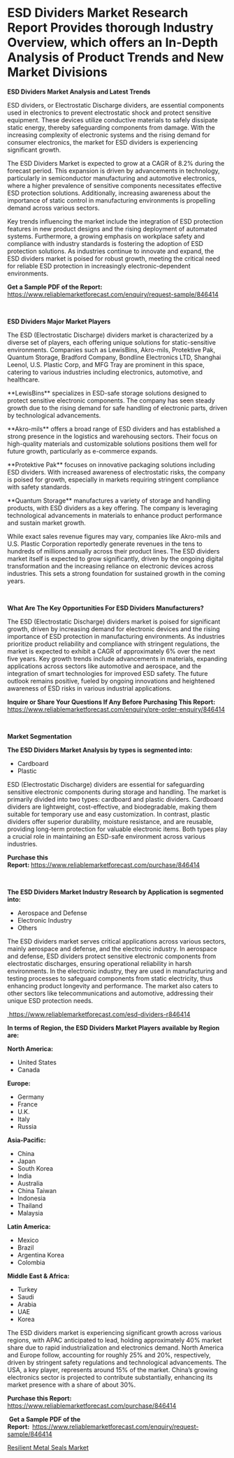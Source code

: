 <p><h1>ESD Dividers Market Research Report Provides thorough Industry Overview, which offers an In-Depth Analysis of Product Trends and New Market Divisions</h1></p><p><strong>ESD Dividers Market Analysis and Latest Trends</strong></p>
<p><p>ESD dividers, or Electrostatic Discharge dividers, are essential components used in electronics to prevent electrostatic shock and protect sensitive equipment. These devices utilize conductive materials to safely dissipate static energy, thereby safeguarding components from damage. With the increasing complexity of electronic systems and the rising demand for consumer electronics, the market for ESD dividers is experiencing significant growth.</p><p>The ESD Dividers Market is expected to grow at a CAGR of 8.2% during the forecast period. This expansion is driven by advancements in technology, particularly in semiconductor manufacturing and automotive electronics, where a higher prevalence of sensitive components necessitates effective ESD protection solutions. Additionally, increasing awareness about the importance of static control in manufacturing environments is propelling demand across various sectors.</p><p>Key trends influencing the market include the integration of ESD protection features in new product designs and the rising deployment of automated systems. Furthermore, a growing emphasis on workplace safety and compliance with industry standards is fostering the adoption of ESD protection solutions. As industries continue to innovate and expand, the ESD dividers market is poised for robust growth, meeting the critical need for reliable ESD protection in increasingly electronic-dependent environments.</p></p>
<p><strong>Get a Sample PDF of the Report:&nbsp;</strong> <a href="https://www.reliablemarketforecast.com/enquiry/request-sample/846414?utm_campaign=1105&utm_medium=2&utm_source=Github&utm_content=ia&utm_term=20022025&utm_id=esd-dividers">https://www.reliablemarketforecast.com/enquiry/request-sample/846414</a></p>
<p>&nbsp;</p>
<p><strong>ESD Dividers Major Market Players</strong></p>
<p><p>The ESD (Electrostatic Discharge) dividers market is characterized by a diverse set of players, each offering unique solutions for static-sensitive environments. Companies such as LewisBins, Akro-mils, Protektive Pak, Quantum Storage, Bradford Company, Bondline Electronics LTD, Shanghai Leenol, U.S. Plastic Corp, and MFG Tray are prominent in this space, catering to various industries including electronics, automotive, and healthcare.</p><p>**LewisBins** specializes in ESD-safe storage solutions designed to protect sensitive electronic components. The company has seen steady growth due to the rising demand for safe handling of electronic parts, driven by technological advancements.</p><p>**Akro-mils** offers a broad range of ESD dividers and has established a strong presence in the logistics and warehousing sectors. Their focus on high-quality materials and customizable solutions positions them well for future growth, particularly as e-commerce expands.</p><p>**Protektive Pak** focuses on innovative packaging solutions including ESD dividers. With increased awareness of electrostatic risks, the company is poised for growth, especially in markets requiring stringent compliance with safety standards.</p><p>**Quantum Storage** manufactures a variety of storage and handling products, with ESD dividers as a key offering. The company is leveraging technological advancements in materials to enhance product performance and sustain market growth.</p><p>While exact sales revenue figures may vary, companies like Akro-mils and U.S. Plastic Corporation reportedly generate revenues in the tens to hundreds of millions annually across their product lines. The ESD dividers market itself is expected to grow significantly, driven by the ongoing digital transformation and the increasing reliance on electronic devices across industries. This sets a strong foundation for sustained growth in the coming years.</p></p>
<p>&nbsp;</p>
<p><strong>What Are The Key Opportunities For ESD Dividers Manufacturers?</strong></p>
<p><p>The ESD (Electrostatic Discharge) dividers market is poised for significant growth, driven by increasing demand for electronic devices and the rising importance of ESD protection in manufacturing environments. As industries prioritize product reliability and compliance with stringent regulations, the market is expected to exhibit a CAGR of approximately 6% over the next five years. Key growth trends include advancements in materials, expanding applications across sectors like automotive and aerospace, and the integration of smart technologies for improved ESD safety. The future outlook remains positive, fueled by ongoing innovations and heightened awareness of ESD risks in various industrial applications.</p></p>
<p><strong>Inquire or Share Your Questions If Any Before Purchasing This Report:</strong> <a href="https://www.reliablemarketforecast.com/enquiry/pre-order-enquiry/846414?utm_campaign=1105&utm_medium=2&utm_source=Github&utm_content=ia&utm_term=20022025&utm_id=esd-dividers">https://www.reliablemarketforecast.com/enquiry/pre-order-enquiry/846414</a></p>
<p>&nbsp;</p>
<p><strong>Market Segmentation</strong></p>
<p><strong>The ESD Dividers Market Analysis by types is segmented into:</strong></p>
<p><ul><li>Cardboard</li><li>Plastic</li></ul></p>
<p><p>ESD (Electrostatic Discharge) dividers are essential for safeguarding sensitive electronic components during storage and handling. The market is primarily divided into two types: cardboard and plastic dividers. Cardboard dividers are lightweight, cost-effective, and biodegradable, making them suitable for temporary use and easy customization. In contrast, plastic dividers offer superior durability, moisture resistance, and are reusable, providing long-term protection for valuable electronic items. Both types play a crucial role in maintaining an ESD-safe environment across various industries.</p></p>
<p><strong>Purchase this Report:&nbsp;</strong><a href="https://www.reliablemarketforecast.com/purchase/846414?utm_campaign=1105&utm_medium=2&utm_source=Github&utm_content=ia&utm_term=20022025&utm_id=esd-dividers">https://www.reliablemarketforecast.com/purchase/846414</a></p>
<p>&nbsp;</p>
<p><strong>The ESD Dividers Market Industry Research by Application is segmented into:</strong></p>
<p><ul><li>Aerospace and Defense</li><li>Electronic Industry</li><li>Others</li></ul></p>
<p><p>The ESD dividers market serves critical applications across various sectors, mainly aerospace and defense, and the electronic industry. In aerospace and defense, ESD dividers protect sensitive electronic components from electrostatic discharges, ensuring operational reliability in harsh environments. In the electronic industry, they are used in manufacturing and testing processes to safeguard components from static electricity, thus enhancing product longevity and performance. The market also caters to other sectors like telecommunications and automotive, addressing their unique ESD protection needs.</p></p>
<p><a href="https://www.reliablemarketforecast.com/esd-dividers-r846414?utm_campaign=1105&utm_medium=2&utm_source=Github&utm_content=ia&utm_term=20022025&utm_id=esd-dividers">&nbsp;https://www.reliablemarketforecast.com/esd-dividers-r846414</a></p>
<p><strong>In terms of Region, the ESD Dividers Market Players available by Region are:</strong></p>
<p>
    <p> <strong> North America: </strong>
        <ul>
            <li>United States</li>
            <li>Canada</li>
        </ul>
        </p> 
    <p> <strong> Europe: </strong>
        <ul>
            <li>Germany</li>
            <li>France</li>
            <li>U.K.</li>
            <li>Italy</li>
            <li>Russia</li>
        </ul>
        </p> 
    <p> <strong> Asia-Pacific: </strong>
        <ul>
            <li>China</li>
            <li>Japan</li>
            <li>South Korea</li>
            <li>India</li>
            <li>Australia</li>
            <li>China Taiwan</li>
            <li>Indonesia</li>
            <li>Thailand</li>
            <li>Malaysia</li>
        </ul>
        </p> 
    <p> <strong> Latin America: </strong>
        <ul>
            <li>Mexico</li>
            <li>Brazil</li>
            <li>Argentina Korea</li>
            <li>Colombia</li>
        </ul>
        </p> 
    <p> <strong> Middle East & Africa: </strong>
        <ul>
            <li>Turkey</li>
            <li>Saudi</li>
            <li>Arabia</li>
            <li>UAE</li>
            <li>Korea</li>
        </ul>
    </p>
    </p>
<p><p>The ESD dividers market is experiencing significant growth across various regions, with APAC anticipated to lead, holding approximately 40% market share due to rapid industrialization and electronics demand. North America and Europe follow, accounting for roughly 25% and 20%, respectively, driven by stringent safety regulations and technological advancements. The USA, a key player, represents around 15% of the market. China’s growing electronics sector is projected to contribute substantially, enhancing its market presence with a share of about 30%.</p></p>
<p><strong>Purchase this Report: </strong><a href="https://www.reliablemarketforecast.com/purchase/846414?utm_campaign=1105&utm_medium=2&utm_source=Github&utm_content=ia&utm_term=20022025&utm_id=esd-dividers">https://www.reliablemarketforecast.com/purchase/846414</a></p>
<p>&nbsp;<strong>Get a Sample PDF of the Report:&nbsp;&nbsp;</strong><a href="https://www.reliablemarketforecast.com/enquiry/request-sample/846414?utm_campaign=1105&utm_medium=2&utm_source=Github&utm_content=ia&utm_term=20022025&utm_id=esd-dividers">https://www.reliablemarketforecast.com/enquiry/request-sample/846414</a></p>
<p><strong></strong></p>
<p><p><a href="https://github.com/prosalinda88/Market-Research-Report-List-7/blob/main/resilient-metal-seals-market.md?utm_campaign=1105&utm_medium=2&utm_source=Github&utm_content=ia&utm_term=20022025&utm_id=esd-dividers">Resilient Metal Seals Market</a></p></p>